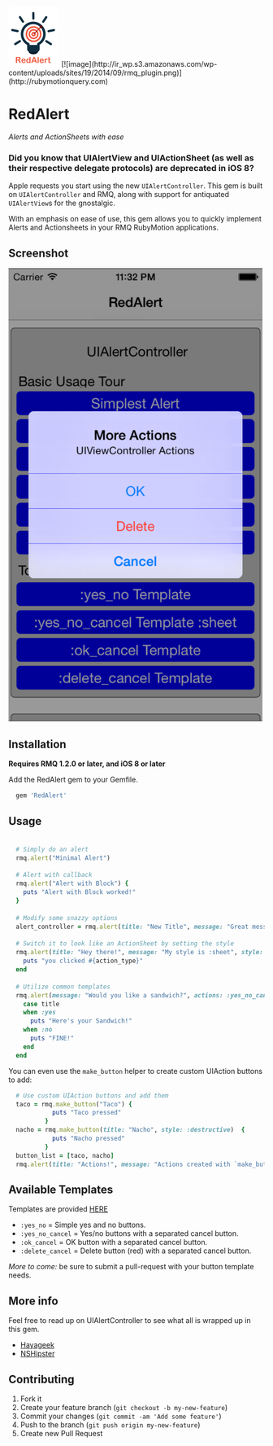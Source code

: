 <img src="./_art/logo.png" alt="RedAlert Logo" width="100" />
[![image](http://ir_wp.s3.amazonaws.com/wp-content/uploads/sites/19/2014/09/rmq_plugin.png)](http://rubymotionquery.com)

# RedAlert
_Alerts and ActionSheets with ease_

### Did you know that UIAlertView and UIActionSheet (as well as their respective delegate protocols) are deprecated in iOS 8?

Apple requests you start using the new `UIAlertController`.  This gem is built on `UIAlertController` and RMQ, along with support for antiquated `UIAlertView`s for the gnostalgic.

With an emphasis on ease of use, this gem allows you to quickly implement Alerts and Actionsheets in your RMQ RubyMotion applications.

## Screenshot

<img src="./_art/screen.png" alt="Screen Shot" width="500" />

## Installation

**Requires RMQ 1.2.0 or later, and iOS 8 or later**

Add the RedAlert gem to your Gemfile.
```ruby
  gem 'RedAlert'
```

## Usage

```ruby

  # Simply do an alert
  rmq.alert("Minimal Alert")

  # Alert with callback
  rmq.alert("Alert with Block") {
    puts "Alert with Block worked!"
  }
  
  # Modify some snazzy options
  alert_controller = rmq.alert(title: "New Title", message: "Great message", animated: false)

  # Switch it to look like an ActionSheet by setting the style
  rmq.alert(title: "Hey there!", message: "My style is :sheet", style: :sheet) do |action_type|
    puts "you clicked #{action_type}"
  end  
  
  # Utilize common templates
  rmq.alert(message: "Would you like a sandwich?", actions: :yes_no_cancel, style: :sheet) do |title|
    case title
    when :yes
      puts "Here's your Sandwich!"
    when :no
      puts "FINE!"
    end
  end  
```

You can even use the `make_button` helper to create custom UIAction buttons to add:
```ruby
  # Use custom UIAction buttons and add them
  taco = rmq.make_button("Taco") {
            puts "Taco pressed"
          }
  nacho = rmq.make_button(title: "Nacho", style: :destructive)  {
            puts "Nacho pressed"
          }          
  button_list = [taco, nacho]        
  rmq.alert(title: "Actions!", message: "Actions created with `make_button` helper.", actions: button_list)
```

## Available Templates

Templates are provided [HERE](https://github.com/GantMan/RedAlert/blob/master/lib/project/button_templates.rb)
* `:yes_no` = Simple yes and no buttons.
* `:yes_no_cancel` = Yes/no buttons with a separated cancel button.
* `:ok_cancel` = OK button with a separated cancel button.
* `:delete_cancel` = Delete button (red) with a separated cancel button.

_More to come:_ be sure to submit a pull-request with your button template needs.

## More info

Feel free to read up on UIAlertController to see what all is wrapped up in this gem.
* [Hayageek](http://hayageek.com/uialertcontroller-example-ios/)
* [NSHipster](http://nshipster.com/uialertcontroller/)

## Contributing

1. Fork it
2. Create your feature branch (`git checkout -b my-new-feature`)
3. Commit your changes (`git commit -am 'Add some feature'`)
4. Push to the branch (`git push origin my-new-feature`)
5. Create new Pull Request
